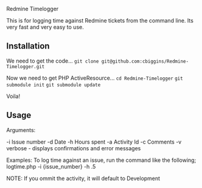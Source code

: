 Redmine Timelogger

This is for logging time against Redmine tickets from the command line. Its very fast and very easy to use.

## Installation

We need to get the code...
`git clone git@github.com:cbiggins/Redmine-Timelogger.git`

Now we need to get PHP ActiveResource...
`cd Redmine-Timelogger`
`git submodule init`
`git submodule update`

Voila!

## Usage

 Arguments:
 
 -i Issue number
 -d Date
 -h Hours spent
 -a Activity Id
 -c Comments
 -v verbose - displays confirmations and error messages
 
 Examples: To log time against an issue, run the command like the following;
 logtime.php -i {issue_number} -h .5

 NOTE: If you ommit the activity, it will default to Development